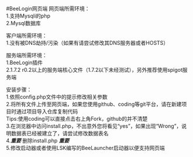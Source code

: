 #BeeLogin网页端
网页端所需环境：<br>
1.支持Mysqli的php<br>
2.Mysql数据库<br>

客户端所需环境：<br>
1.没有被DNS劫持/污染（如果有请尝试修改其DNS服务器或者HOSTS）<br>

服务端所需环境：<br>
1.BeeLogin插件<br>
2.1.7.2 r0.2以上的服务端核心文件（1.7.2以下未经测试），另外推荐使用spigot服务端<br>

安装步骤：<br>
1.依照config.php文件中的提示修改相关参数<br>
2.将所有文件上传至网页端，如果您使用github、coding等git平台，请在新建项目时通过项目导入仓库复制代码<br>Tips:使用coding可以直接点击右上角Fork，github的并不清楚<br>
3.在浏览器中访问install.php，不出意外您将看见“yes”，如果出现“Wrong”，说明数据表已经被建立了，请尝试修改数据表名<br>
4.***重要*** 删除install.php ***重要***<br>
5.修改启动器或者使用LSK编写的BeeLauncher启动器以便支持网页端<br>